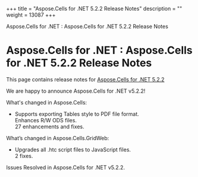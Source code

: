 +++
title = "Aspose.Cells for .NET 5.2.2 Release Notes" 
description = "" 
weight = 13087 
+++

Aspose.Cells for .NET : Aspose.Cells for .NET 5.2.2 Release Notes  

# Aspose.Cells for .NET : Aspose.Cells for .NET 5.2.2 Release Notes


This page contains release notes for [Aspose.Cells for .NET 5.2.2](http://www.aspose.com/downloads/cells/net/new-releases/aspose.cells-for-.net-5.2.2/)

We are happy to announce Aspose.Cells for .NET v5.2.2!

What's changed in Aspose.Cells:

*   Supports exporting Tables style to PDF file format.  
    Enhances R/W ODS files.  
    27 enhancements and fixes.

What’s changed in Aspose.Cells.GridWeb:

*   Upgrades all .htc script files to JavaScript files.  
    2 fixes.

Issues Resolved in Aspose.Cells for .NET v5.2.2.

